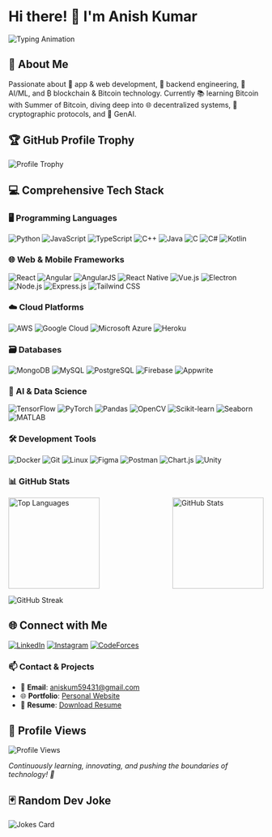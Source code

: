 # Hi there! 👋 I'm Anish Kumar

<img src="https://readme-typing-svg.demolab.com?font=Fira+Code&pause=1000&color=F7B32D&center=true&width=435&lines=Passionate+Developer+🚀;Tech+Innovator+💡;Blockchain+Enthusiast+₿" alt="Typing Animation" />

## 🌟 About Me

Passionate about 🚀 app & web development, 🔧 backend engineering, 🤖 AI/ML, and ₿ blockchain & Bitcoin technology. Currently 📚 learning Bitcoin with Summer of Bitcoin, diving deep into 🌐 decentralized systems, 🔐 cryptographic protocols, and 🧠 GenAI.

## 🏆 GitHub Profile Trophy

![Profile Trophy](https://github-profile-trophy.vercel.app/?username=anish-ai&theme=radical&column=3&margin-w=15&margin-h=15)

## 💻 Comprehensive Tech Stack

### 🖥️ Programming Languages
![Python](https://img.shields.io/badge/-Python-05122A?style=flat&logo=python)
![JavaScript](https://img.shields.io/badge/-JavaScript-05122A?style=flat&logo=javascript)
![TypeScript](https://img.shields.io/badge/-TypeScript-05122A?style=flat&logo=typescript)
![C++](https://img.shields.io/badge/-C++-05122A?style=flat&logo=cplusplus)
![Java](https://img.shields.io/badge/-Java-05122A?style=flat&logo=java)
![C](https://img.shields.io/badge/-C-05122A?style=flat&logo=c)
![C#](https://img.shields.io/badge/-C%23-05122A?style=flat&logo=csharp)
![Kotlin](https://img.shields.io/badge/-Kotlin-05122A?style=flat&logo=kotlin)

### 🌐 Web & Mobile Frameworks
![React](https://img.shields.io/badge/-React-05122A?style=flat&logo=react)
![Angular](https://img.shields.io/badge/-Angular-05122A?style=flat&logo=angular)
![AngularJS](https://img.shields.io/badge/-AngularJS-05122A?style=flat&logo=angularjs)
![React Native](https://img.shields.io/badge/-React%20Native-05122A?style=flat&logo=react)
![Vue.js](https://img.shields.io/badge/-Vue.js-05122A?style=flat&logo=vue.js)
![Electron](https://img.shields.io/badge/-Electron-05122A?style=flat&logo=electron)
![Node.js](https://img.shields.io/badge/-Node.js-05122A?style=flat&logo=node.js)
![Express.js](https://img.shields.io/badge/-Express.js-05122A?style=flat&logo=express)
![Tailwind CSS](https://img.shields.io/badge/-Tailwind%20CSS-05122A?style=flat&logo=tailwind-css)

### ☁️ Cloud Platforms
![AWS](https://img.shields.io/badge/-AWS-05122A?style=flat&logo=amazon-aws)
![Google Cloud](https://img.shields.io/badge/-Google%20Cloud-05122A?style=flat&logo=google-cloud)
![Microsoft Azure](https://img.shields.io/badge/-Azure-05122A?style=flat&logo=microsoft-azure)
![Heroku](https://img.shields.io/badge/-Heroku-05122A?style=flat&logo=heroku)

### 🗃️ Databases
![MongoDB](https://img.shields.io/badge/-MongoDB-05122A?style=flat&logo=mongodb)
![MySQL](https://img.shields.io/badge/-MySQL-05122A?style=flat&logo=mysql)
![PostgreSQL](https://img.shields.io/badge/-PostgreSQL-05122A?style=flat&logo=postgresql)
![Firebase](https://img.shields.io/badge/-Firebase-05122A?style=flat&logo=firebase)
![Appwrite](https://img.shields.io/badge/-Appwrite-05122A?style=flat&logo=appwrite)

### 🤖 AI & Data Science
![TensorFlow](https://img.shields.io/badge/-TensorFlow-05122A?style=flat&logo=tensorflow)
![PyTorch](https://img.shields.io/badge/-PyTorch-05122A?style=flat&logo=pytorch)
![Pandas](https://img.shields.io/badge/-Pandas-05122A?style=flat&logo=pandas)
![OpenCV](https://img.shields.io/badge/-OpenCV-05122A?style=flat&logo=opencv)
![Scikit-learn](https://img.shields.io/badge/-Scikit%20learn-05122A?style=flat&logo=scikit-learn)
![Seaborn](https://img.shields.io/badge/-Seaborn-05122A?style=flat&logo=python)
![MATLAB](https://img.shields.io/badge/-MATLAB-05122A?style=flat&logo=mathworks)

### 🛠️ Development Tools
![Docker](https://img.shields.io/badge/-Docker-05122A?style=flat&logo=docker)
![Git](https://img.shields.io/badge/-Git-05122A?style=flat&logo=git)
![Linux](https://img.shields.io/badge/-Linux-05122A?style=flat&logo=linux)
![Figma](https://img.shields.io/badge/-Figma-05122A?style=flat&logo=figma)
![Postman](https://img.shields.io/badge/-Postman-05122A?style=flat&logo=postman)
![Chart.js](https://img.shields.io/badge/-Chart.js-05122A?style=flat&logo=chart.js)
![Unity](https://img.shields.io/badge/-Unity-05122A?style=flat&logo=unity)

### 📊 GitHub Stats

<div style="display: flex; justify-content: space-between;">
  <img height="180em" src="https://github-readme-stats.vercel.app/api/top-langs/?username=anish-ai&layout=compact&theme=radical" alt="Top Languages"/>
  <img height="180em" src="https://github-readme-stats.vercel.app/api?username=anish-ai&show_icons=true&theme=radical" alt="GitHub Stats"/>
</div>

![GitHub Streak](https://github-readme-streak-stats.herokuapp.com/?user=anish-ai&theme=radical)

## 🌐 Connect with Me

[![LinkedIn](https://img.shields.io/badge/-LinkedIn-blue?style=for-the-badge&logo=Linkedin&logoColor=white)](https://linkedin.com/in/anish-kumar-71779326a)
[![Instagram](https://img.shields.io/badge/-Instagram-E4405F?style=for-the-badge&logo=instagram&logoColor=white)](https://instagram.com/light.anish)
[![CodeForces](https://img.shields.io/badge/-CodeForces-1F8ACB?style=for-the-badge&logo=codeforces&logoColor=white)](https://codeforces.com/profile/choco_bar)

### 📫 Contact & Projects

- 📧 **Email**: aniskum59431@gmail.com
- 🌐 **Portfolio**: [Personal Website](https://phenomenal-fudge-ebf8fa.netlify.app/)
- 📄 **Resume**: [Download Resume](https://phenomenal-fudge-ebf8fa.netlify.app/stack/resume.pdf)

## 👀 Profile Views

![Profile Views](https://komarev.com/ghpvc/?username=anish-ai&style=flat-square&color=blueviolet)

*Continuously learning, innovating, and pushing the boundaries of technology! 🚀*

## 🃏 Random Dev Joke

![Jokes Card](https://readme-jokes.vercel.app/api)
